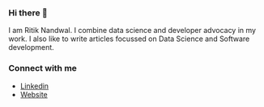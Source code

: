 ### Hi there 👋

I am Ritik Nandwal. I combine data science and developer advocacy in my work. I also like to write articles focussed on Data Science and Software development.

### Connect with me
* [Linkedin](https://www.linkedin.com/in/nandwalritik/)
* [Website](https://nandwalritik.github.io/Portfolio/#/)
